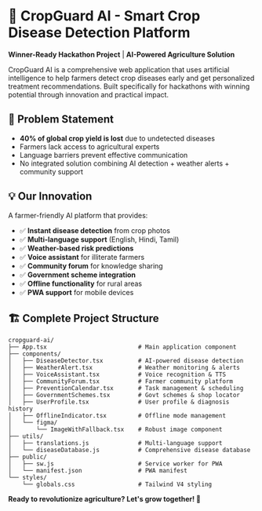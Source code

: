 # 🌱 CropGuard AI - Smart Crop Disease Detection Platform

**Winner-Ready Hackathon Project** | **AI-Powered Agriculture Solution**

CropGuard AI is a comprehensive web application that uses artificial intelligence to help farmers detect crop diseases early and get personalized treatment recommendations. Built specifically for hackathons with winning potential through innovation and practical impact.

## 🎯 Problem Statement

- **40% of global crop yield is lost** due to undetected diseases
- Farmers lack access to agricultural experts
- Language barriers prevent effective communication
- No integrated solution combining AI detection + weather alerts + community support

## 💡 Our Innovation

A farmer-friendly AI platform that provides:
- ✅ **Instant disease detection** from crop photos
- ✅ **Multi-language support** (English, Hindi, Tamil)
- ✅ **Weather-based risk predictions**
- ✅ **Voice assistant** for illiterate farmers
- ✅ **Community forum** for knowledge sharing
- ✅ **Government scheme integration**
- ✅ **Offline functionality** for rural areas
- ✅ **PWA support** for mobile devices

## 🏗️ Complete Project Structure

```
cropguard-ai/
├── App.tsx                          # Main application component
├── components/
│   ├── DiseaseDetector.tsx          # AI-powered disease detection
│   ├── WeatherAlert.tsx             # Weather monitoring & alerts
│   ├── VoiceAssistant.tsx           # Voice recognition & TTS
│   ├── CommunityForum.tsx           # Farmer community platform
│   ├── PreventionCalendar.tsx       # Task management & scheduling
│   ├── GovernmentSchemes.tsx        # Govt schemes & shop locator
│   ├── UserProfile.tsx              # User profile & diagnosis history
│   ├── OfflineIndicator.tsx         # Offline mode management
│   └── figma/
│       └── ImageWithFallback.tsx    # Robust image component
├── utils/
│   ├── translations.js              # Multi-language support
│   └── diseaseDatabase.js           # Comprehensive disease database
├── public/
│   ├── sw.js                        # Service worker for PWA
│   └── manifest.json                # PWA manifest
└── styles/
    └── globals.css                  # Tailwind V4 styling
```



**Ready to revolutionize agriculture? Let's grow together! 🌱**
